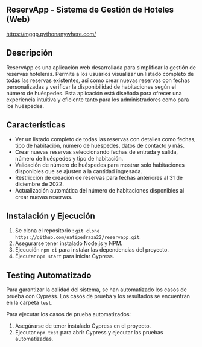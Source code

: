 ## ReservApp - Sistema de Gestión de Hoteles (Web)

https://mggp.pythonanywhere.com/

## Descripción

ReservApp es una aplicación web desarrollada para simplificar la gestión de reservas hoteleras. Permite a los usuarios visualizar un listado completo de todas las reservas existentes, así como crear nuevas reservas con fechas personalizadas y verificar la disponibilidad de habitaciones según el número de huéspedes. Esta aplicación está diseñada para ofrecer una experiencia intuitiva y eficiente tanto para los administradores como para los huéspedes.

## Características

- Ver un listado completo de todas las reservas con detalles como fechas, tipo de habitación, número de huéspedes, datos de contacto y más.
- Crear nuevas reservas seleccionando fechas de entrada y salida, número de huéspedes y tipo de habitación.
- Validación de número de huéspedes para mostrar solo habitaciones disponibles que se ajusten a la cantidad ingresada.
- Restricción de creación de reservas para fechas anteriores al 31 de diciembre de 2022.
- Actualización automática del número de habitaciones disponibles al crear nuevas reservas.

## Instalación y Ejecución



1. Se clona el repositorio : `git clone https://github.com/natipedraza22/reservapp.git`.
2. Asegurarse tener instalado Node.js y NPM.
3. Ejecución `npm ci` para instalar las dependencias del proyecto.
4. Ejecutar `npm start` para iniciar Cypress.

## Testing Automatizado

Para garantizar la calidad del sistema, se han automatizado los casos de prueba con Cypress. Los casos de prueba y los resultados se encuentran en la carpeta `test`.

Para ejecutar los casos de prueba automatizados:

1. Asegúrarse de tener instalado Cypress en el proyecto.
2. Ejecutar `npm test` para abrir Cypress y ejecutar las pruebas automatizadas.
